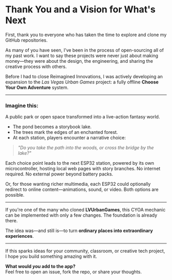 # Thank You and a Vision for What's Next

First, thank you to everyone who has taken the time to explore and clone my GitHub repositories.

As many of you have seen, I’ve been in the process of open-sourcing all of my past work. I want to say these projects were never just about making money—they were about the design, the engineering, and sharing the creative process with others.

Before I had to close Reimagined Innovations, I was actively developing an expansion to the *Las Vegas Urban Games* project: a fully offline **Choose Your Own Adventure** system.

---

### Imagine this:

A public park or open space transformed into a live-action fantasy world.

- The pond becomes a storybook lake.  
- The trees mark the edges of an enchanted forest.  
- At each station, players encounter a narrative choice:

> *"Do you take the path into the woods, or cross the bridge by the lake?"*

Each choice point leads to the next ESP32 station, powered by its own microcontroller, hosting local web pages with story branches. No internet required. No external power beyond battery packs.

Or, for those wanting richer multimedia, each ESP32 could optionally redirect to online content—animations, sound, or video. Both options are possible.

---

If you're one of the many who cloned **LVUrbanGames**, this CYOA mechanic can be implemented with only a few changes. The foundation is already there.

The idea was—and still is—to turn **ordinary places into extraordinary experiences**.

---

If this sparks ideas for your community, classroom, or creative tech project, I hope you build something amazing with it.

**What would *you* add to the app?**  
Feel free to open an issue, fork the repo, or share your thoughts.
